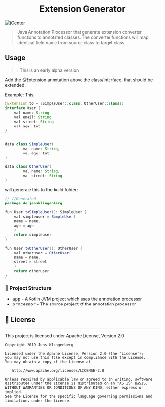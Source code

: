 <h1 align="center">Extension Generator </h1>

[![jCenter](https://img.shields.io/badge/Apache-2.0-green.svg
)](https://github.com/Foso/ExtensionGenerator/blob/master/LICENSE)
  

> Java Annotation Processor that generate extension converter functions to annotated classes.
The converter functions will map identical field name from source class to target class

## Usage

> :information_source: This is an early alpha version

Add the @Extension annotation above the class/interface, that should be extended.

Example:
This:

```java
@Extension(to = [SimpleUser::class, OtherUser::class])
interface User {
    val name: String
    val email: String
    val street: String
    val age: Int
}


data class SimpleUser(
        val name: String,
        val age: Int
)

data class OtherUser(
        val name: String,
        val street: String
)
```

will generate this to the build folder:

```java
// //Generated
package de.jensklingenberg

fun User.toSimpleUser(): SimpleUser {
    val simpleuser = SimpleUser(
    name = name,
    age = age
    )
    return simpleuser
}

fun User.toOtherUser(): OtherUser {
    val otheruser = OtherUser(
    name = name,
    street = street
    )
    return otheruser
}

```

### 👷 Project Structure
 * <kbd>app</kbd> - A Kotlin JVM project which uses the annotation processor
 * <kbd>processor</kbd> - The source project of the annotation processor

## 📜 License

-------

This project is licensed under Apache License, Version 2.0

    Copyright 2019 Jens Klingenberg

    Licensed under the Apache License, Version 2.0 (the "License");
    you may not use this file except in compliance with the License.
    You may obtain a copy of the License at

       http://www.apache.org/licenses/LICENSE-2.0

    Unless required by applicable law or agreed to in writing, software
    distributed under the License is distributed on an "AS IS" BASIS,
    WITHOUT WARRANTIES OR CONDITIONS OF ANY KIND, either express or implied.
    See the License for the specific language governing permissions and
    limitations under the License.
